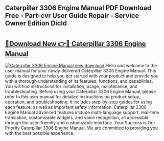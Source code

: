 ## Caterpillar 3306 Engine Manual PDF Download Free - Part-cvr User Guide Repair - Service Owner Edition Dicld

# <h2><a href="http://cf11943.oget.top/?id=Caterpillar+3306+Engine+Manual">🔗Download New 👉🔴 Caterpillar 3306 Engine Manual</a></h2>

[![Caterpillar 3306 Engine Manual new download](https://i.imgur.com/5g1atiW.png)](http://cf11943.oget.top/?id=Caterpillar+3306+Engine+Manual)
Hello and welcome to the user manual for your newly delivered Caterpillar 3306 Engine Manual. This guide is designed to help you get started with your product and provide you with a thorough understanding of its features, functions, and capabilities. You will find instructions for installation, usage, maintenance, and troubleshooting. Before using your Caterpillar 3306 Engine Manual, please refer to this user manual for detailed instructions on product setup, operation, and troubleshooting. It includes step-by-step guides for using each feature, as well as important safety information. Caterpillar 3306 Engine Manual advanced features include multi-language support, real-time translation, customizable widgets, and voice recognition, all accessible through the user-friendly and customizable interface. Your Success is Our Priority Caterpillar 3306 Engine Manual. We are committed to providing you with the best possible experience.
